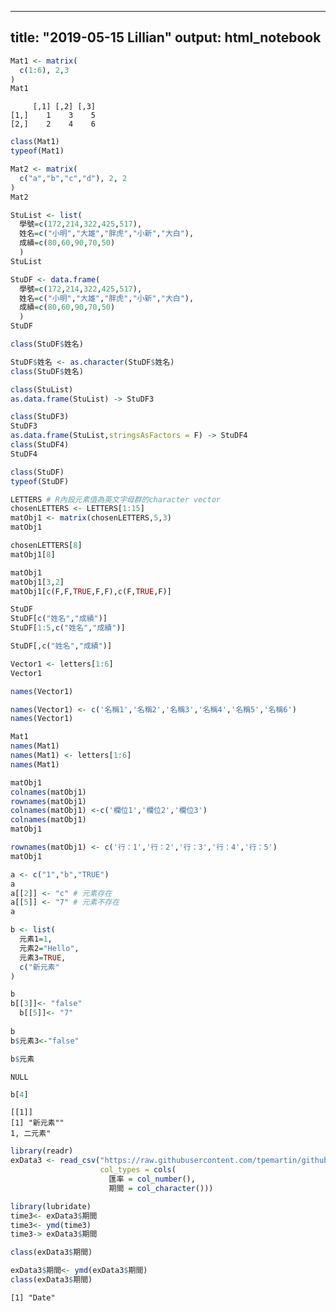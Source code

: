 
<!-- rnb-text-begin -->

---
title: "2019-05-15 Lillian"
output: html_notebook
---


<!-- rnb-text-end -->


<!-- rnb-chunk-begin -->


<!-- rnb-source-begin eyJkYXRhIjoiYGBgclxuTWF0MSA8LSBtYXRyaXgoXG4gIGMoMTo2KSwgMiwzXG4pXG5NYXQxXG5gYGAifQ== -->

```r
Mat1 <- matrix(
  c(1:6), 2,3
)
Mat1
```

<!-- rnb-source-end -->

<!-- rnb-output-begin eyJkYXRhIjoiICAgICBbLDFdIFssMl0gWywzXVxuWzEsXSAgICAxICAgIDMgICAgNVxuWzIsXSAgICAyICAgIDQgICAgNlxuIn0= -->

```
     [,1] [,2] [,3]
[1,]    1    3    5
[2,]    2    4    6
```



<!-- rnb-output-end -->

<!-- rnb-chunk-end -->


<!-- rnb-text-begin -->



<!-- rnb-text-end -->


<!-- rnb-chunk-begin -->


<!-- rnb-source-begin eyJkYXRhIjoiYGBgclxuY2xhc3MoTWF0MSlcbnR5cGVvZihNYXQxKVxuYGBgIn0= -->

```r
class(Mat1)
typeof(Mat1)
```

<!-- rnb-source-end -->

<!-- rnb-chunk-end -->


<!-- rnb-chunk-begin -->


<!-- rnb-source-begin eyJkYXRhIjoiYGBgclxuTWF0MiA8LSBtYXRyaXgoXG4gIGMoXCJhXCIsXCJiXCIsXCJjXCIsXCJkXCIpLCAyLCAyXG4pXG5NYXQyXG5gYGAifQ== -->

```r
Mat2 <- matrix(
  c("a","b","c","d"), 2, 2
)
Mat2
```

<!-- rnb-source-end -->

<!-- rnb-chunk-end -->


<!-- rnb-chunk-begin -->


<!-- rnb-source-begin eyJkYXRhIjoiYGBgclxuU3R1TGlzdCA8LSBsaXN0KFxuICDlrbjomZ89YygxNzIsMjE0LDMyMiw0MjUsNTE3KSxcbiAg5aeT5ZCNPWMoXCLlsI/mmI5cIixcIuWkp+mbhFwiLFwi6IOW6JmOXCIsXCLlsI/mlrBcIixcIuWkp+eZvVwiKSxcbiAg5oiQ57i+PWMoODAsNjAsOTAsNzAsNTApXG4gIClcblN0dUxpc3QgXG5gYGAifQ== -->

```r
StuList <- list(
  學號=c(172,214,322,425,517),
  姓名=c("小明","大雄","胖虎","小新","大白"),
  成績=c(80,60,90,70,50)
  )
StuList 
```

<!-- rnb-source-end -->

<!-- rnb-chunk-end -->


<!-- rnb-chunk-begin -->


<!-- rnb-source-begin eyJkYXRhIjoiYGBgclxuU3R1REYgPC0gZGF0YS5mcmFtZShcbiAg5a246JmfPWMoMTcyLDIxNCwzMjIsNDI1LDUxNyksXG4gIOWnk+WQjT1jKFwi5bCP5piOXCIsXCLlpKfpm4RcIixcIuiDluiZjlwiLFwi5bCP5pawXCIsXCLlpKfnmb1cIiksXG4gIOaIkOe4vj1jKDgwLDYwLDkwLDcwLDUwKVxuICApXG5TdHVERiBcbmBgYCJ9 -->

```r
StuDF <- data.frame(
  學號=c(172,214,322,425,517),
  姓名=c("小明","大雄","胖虎","小新","大白"),
  成績=c(80,60,90,70,50)
  )
StuDF 
```

<!-- rnb-source-end -->

<!-- rnb-chunk-end -->


<!-- rnb-chunk-begin -->


<!-- rnb-source-begin eyJkYXRhIjoiYGBgclxuY2xhc3MoU3R1REYk5aeT5ZCNKVxuXG5TdHVERiTlp5PlkI0gPC0gYXMuY2hhcmFjdGVyKFN0dURGJOWnk+WQjSlcbmNsYXNzKFN0dURGJOWnk+WQjSlcbmBgYCJ9 -->

```r
class(StuDF$姓名)

StuDF$姓名 <- as.character(StuDF$姓名)
class(StuDF$姓名)
```

<!-- rnb-source-end -->

<!-- rnb-chunk-end -->


<!-- rnb-chunk-begin -->


<!-- rnb-source-begin eyJkYXRhIjoiYGBgclxuY2xhc3MoU3R1TGlzdClcbmFzLmRhdGEuZnJhbWUoU3R1TGlzdCkgLT4gU3R1REYzXG5cbmNsYXNzKFN0dURGMylcblN0dURGM1xuYXMuZGF0YS5mcmFtZShTdHVMaXN0LHN0cmluZ3NBc0ZhY3RvcnMgPSBGKSAtPiBTdHVERjRcbmNsYXNzKFN0dURGNClcblN0dURGNFxuYGBgIn0= -->

```r
class(StuList)
as.data.frame(StuList) -> StuDF3

class(StuDF3)
StuDF3
as.data.frame(StuList,stringsAsFactors = F) -> StuDF4
class(StuDF4)
StuDF4
```

<!-- rnb-source-end -->

<!-- rnb-chunk-end -->


<!-- rnb-chunk-begin -->


<!-- rnb-source-begin eyJkYXRhIjoiYGBgclxuY2xhc3MoU3R1REYpXG50eXBlb2YoU3R1REYpXG5gYGAifQ== -->

```r
class(StuDF)
typeof(StuDF)
```

<!-- rnb-source-end -->

<!-- rnb-chunk-end -->


<!-- rnb-chunk-begin -->


<!-- rnb-source-begin eyJkYXRhIjoiYGBgclxuTEVUVEVSUyAjIFLlhafoqK3lhYPntKDlgLzngrroi7HmloflrZfmr43nvqTnmoRjaGFyYWN0ZXIgdmVjdG9yXG5jaG9zZW5MRVRURVJTIDwtIExFVFRFUlNbMToxNV1cbm1hdE9iajEgPC0gbWF0cml4KGNob3NlbkxFVFRFUlMsNSwzKVxubWF0T2JqMVxuYGBgIn0= -->

```r
LETTERS # R內設元素值為英文字母群的character vector
chosenLETTERS <- LETTERS[1:15]
matObj1 <- matrix(chosenLETTERS,5,3)
matObj1
```

<!-- rnb-source-end -->

<!-- rnb-chunk-end -->


<!-- rnb-chunk-begin -->


<!-- rnb-source-begin eyJkYXRhIjoiYGBgclxuY2hvc2VuTEVUVEVSU1s4XVxubWF0T2JqMVs4XVxuYGBgIn0= -->

```r
chosenLETTERS[8]
matObj1[8]
```

<!-- rnb-source-end -->

<!-- rnb-chunk-end -->


<!-- rnb-chunk-begin -->


<!-- rnb-source-begin eyJkYXRhIjoiYGBgclxubWF0T2JqMVxubWF0T2JqMVszLDJdIFxubWF0T2JqMVtjKEYsRixUUlVFLEYsRiksYyhGLFRSVUUsRildXG5gYGAifQ== -->

```r
matObj1
matObj1[3,2] 
matObj1[c(F,F,TRUE,F,F),c(F,TRUE,F)]
```

<!-- rnb-source-end -->

<!-- rnb-chunk-end -->


<!-- rnb-chunk-begin -->


<!-- rnb-source-begin eyJkYXRhIjoiYGBgclxuU3R1REZcblN0dURGW2MoXCLlp5PlkI1cIixcIuaIkOe4vlwiKV0gXG5TdHVERlsxOjUsYyhcIuWnk+WQjVwiLFwi5oiQ57i+XCIpXSBcbmBgYCJ9 -->

```r
StuDF
StuDF[c("姓名","成績")] 
StuDF[1:5,c("姓名","成績")] 
```

<!-- rnb-source-end -->

<!-- rnb-chunk-end -->


<!-- rnb-chunk-begin -->


<!-- rnb-source-begin eyJkYXRhIjoiYGBgclxuU3R1REZbLGMoXCLlp5PlkI1cIixcIuaIkOe4vlwiKV1cbmBgYCJ9 -->

```r
StuDF[,c("姓名","成績")]
```

<!-- rnb-source-end -->

<!-- rnb-chunk-end -->


<!-- rnb-chunk-begin -->


<!-- rnb-source-begin eyJkYXRhIjoiYGBgclxuVmVjdG9yMSA8LSBsZXR0ZXJzWzE6Nl1cblZlY3RvcjFcblxubmFtZXMoVmVjdG9yMSlcbmBgYCJ9 -->

```r
Vector1 <- letters[1:6]
Vector1

names(Vector1)
```

<!-- rnb-source-end -->

<!-- rnb-chunk-end -->


<!-- rnb-chunk-begin -->


<!-- rnb-source-begin eyJkYXRhIjoiYGBgclxubmFtZXMoVmVjdG9yMSkgPC0gYygn5ZCN56ixMScsJ+WQjeeosTInLCflkI3nqLEzJywn5ZCN56ixNCcsJ+WQjeeosTUnLCflkI3nqLE2Jylcbm5hbWVzKFZlY3RvcjEpXG5gYGAifQ== -->

```r
names(Vector1) <- c('名稱1','名稱2','名稱3','名稱4','名稱5','名稱6')
names(Vector1)
```

<!-- rnb-source-end -->

<!-- rnb-chunk-end -->


<!-- rnb-chunk-begin -->


<!-- rnb-source-begin eyJkYXRhIjoiYGBgclxuTWF0MVxubmFtZXMoTWF0MSkgXG5uYW1lcyhNYXQxKSA8LSBsZXR0ZXJzWzE6Nl1cbm5hbWVzKE1hdDEpXG5gYGAifQ== -->

```r
Mat1
names(Mat1) 
names(Mat1) <- letters[1:6]
names(Mat1)
```

<!-- rnb-source-end -->

<!-- rnb-chunk-end -->


<!-- rnb-chunk-begin -->


<!-- rnb-source-begin eyJkYXRhIjoiYGBgclxubWF0T2JqMVxuY29sbmFtZXMobWF0T2JqMSkgXG5yb3duYW1lcyhtYXRPYmoxKVxuY29sbmFtZXMobWF0T2JqMSkgPC1jKCfmrITkvY0xJywn5qyE5L2NMicsJ+ashOS9jTMnKVxuY29sbmFtZXMobWF0T2JqMSlcbm1hdE9iajFcbmBgYCJ9 -->

```r
matObj1
colnames(matObj1) 
rownames(matObj1)
colnames(matObj1) <-c('欄位1','欄位2','欄位3')
colnames(matObj1)
matObj1
```

<!-- rnb-source-end -->

<!-- rnb-chunk-end -->


<!-- rnb-chunk-begin -->


<!-- rnb-source-begin eyJkYXRhIjoiYGBgclxucm93bmFtZXMobWF0T2JqMSkgPC0gYygn6KGM77yaMScsJ+ihjO+8mjInLCfooYzvvJozJywn6KGM77yaNCcsJ+ihjO+8mjUnKVxubWF0T2JqMVxuYGBgIn0= -->

```r
rownames(matObj1) <- c('行：1','行：2','行：3','行：4','行：5')
matObj1
```

<!-- rnb-source-end -->

<!-- rnb-chunk-end -->


<!-- rnb-text-begin -->





<!-- rnb-text-end -->


<!-- rnb-chunk-begin -->


<!-- rnb-source-begin eyJkYXRhIjoiYGBgclxuYSA8LSBjKFwiMVwiLFwiYlwiLFwiVFJVRVwiKVxuYVxuYVtbMl1dIDwtIFwiY1wiICMg5YWD57Sg5a2Y5ZyoXG5hW1s1XV0gPC0gXCI3XCIgIyDlhYPntKDkuI3lrZjlnKhcbmFcbmBgYCJ9 -->

```r
a <- c("1","b","TRUE")
a
a[[2]] <- "c" # 元素存在
a[[5]] <- "7" # 元素不存在
a
```

<!-- rnb-source-end -->

<!-- rnb-chunk-end -->


<!-- rnb-chunk-begin -->


<!-- rnb-source-begin eyJkYXRhIjoiYGBgclxuYiA8LSBsaXN0KFxuICDlhYPntKAxPTEsXG4gIOWFg+e0oDI9XCJIZWxsb1wiLFxuICDlhYPntKAzPVRSVUUsXG4gIGMoXCLmlrDlhYPntKBcIlxuKVxuYGBgIn0= -->

```r
b <- list(
  元素1=1,
  元素2="Hello",
  元素3=TRUE,
  c("新元素"
)
```

<!-- rnb-source-end -->

<!-- rnb-chunk-end -->


<!-- rnb-chunk-begin -->


<!-- rnb-source-begin eyJkYXRhIjoiYGBgclxuYlxuYltbM11dPC0gXCJmYWxzZVwiXG4gIGJbWzVdXTwtIFwiN1wiXG4gIFxuYlxuYiTlhYPntKAzPC1cImZhbHNlXCJcblxuYGBgIn0= -->

```r
b
b[[3]]<- "false"
  b[[5]]<- "7"
  
b
b$元素3<-"false"

```

<!-- rnb-source-end -->

<!-- rnb-chunk-end -->


<!-- rnb-chunk-begin -->


<!-- rnb-source-begin eyJkYXRhIjoiYGBgclxuYiTlhYPntKBcbmBgYCJ9 -->

```r
b$元素
```

<!-- rnb-source-end -->

<!-- rnb-output-begin eyJkYXRhIjoiTlVMTFxuIn0= -->

```
NULL
```



<!-- rnb-output-end -->

<!-- rnb-source-begin eyJkYXRhIjoiYGBgclxuYls0XVxuYGBgIn0= -->

```r
b[4]
```

<!-- rnb-source-end -->

<!-- rnb-output-begin eyJkYXRhIjoiW1sxXV1cblsxXSBcIuaWsOWFg+e0oFwiXCJcbjEsIOS6jOWFg+e0oFwiXG4ifQ== -->

```
[[1]]
[1] "新元素""
1, 二元素"
```



<!-- rnb-output-end -->

<!-- rnb-chunk-end -->


<!-- rnb-text-begin -->



<!-- rnb-text-end -->


<!-- rnb-chunk-begin -->


<!-- rnb-source-begin eyJkYXRhIjoiYGBgclxubGlicmFyeShyZWFkcilcbmV4RGF0YTMgPC0gcmVhZF9jc3YoXCJodHRwczovL3Jhdy5naXRodWJ1c2VyY29udGVudC5jb20vdHBlbWFydGluL2dpdGh1Yi1kYXRhL21hc3Rlci9leERhdGEzLmNzdlwiLFxuICAgICAgICAgICAgICAgICAgICBjb2xfdHlwZXMgPSBjb2xzKFxuICAgICAgICAgICAgICAgICAgICAgIOWMr+eOhyA9IGNvbF9udW1iZXIoKSxcbiAgICAgICAgICAgICAgICAgICAgICDmnJ/plpMgPSBjb2xfY2hhcmFjdGVyKCkpKVxuYGBgIn0= -->

```r
library(readr)
exData3 <- read_csv("https://raw.githubusercontent.com/tpemartin/github-data/master/exData3.csv",
                    col_types = cols(
                      匯率 = col_number(),
                      期間 = col_character()))
```

<!-- rnb-source-end -->

<!-- rnb-chunk-end -->


<!-- rnb-chunk-begin -->


<!-- rnb-source-begin eyJkYXRhIjoiYGBgclxubGlicmFyeShsdWJyaWRhdGUpXG50aW1lMzwtIGV4RGF0YTMk5pyf6ZaTXG50aW1lMzwtIHltZCh0aW1lMylcbnRpbWUzLT4gZXhEYXRhMyTmnJ/plpNcblxuY2xhc3MoZXhEYXRhMyTmnJ/plpMpXG5gYGAifQ== -->

```r
library(lubridate)
time3<- exData3$期間
time3<- ymd(time3)
time3-> exData3$期間

class(exData3$期間)
```

<!-- rnb-source-end -->

<!-- rnb-chunk-end -->


<!-- rnb-chunk-begin -->


<!-- rnb-source-begin eyJkYXRhIjoiYGBgclxuZXhEYXRhMyTmnJ/plpM8LSB5bWQoZXhEYXRhMyTmnJ/plpMpXG5jbGFzcyhleERhdGEzJOacn+mWkylcbmBgYCJ9 -->

```r
exData3$期間<- ymd(exData3$期間)
class(exData3$期間)
```

<!-- rnb-source-end -->

<!-- rnb-output-begin eyJkYXRhIjoiWzFdIFwiRGF0ZVwiXG4ifQ== -->

```
[1] "Date"
```



<!-- rnb-output-end -->

<!-- rnb-chunk-end -->


<!-- rnb-text-begin -->



<!-- rnb-text-end -->

